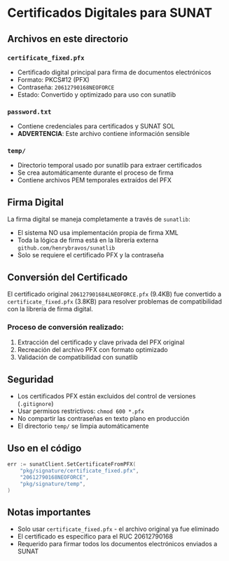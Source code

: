 # Certificados Digitales para SUNAT

## Archivos en este directorio

### `certificate_fixed.pfx`
- Certificado digital principal para firma de documentos electrónicos
- Formato: PKCS#12 (PFX)
- Contraseña: `20612790168NEOFORCE`
- Estado: Convertido y optimizado para uso con sunatlib

### `password.txt`
- Contiene credenciales para certificados y SUNAT SOL
- **ADVERTENCIA**: Este archivo contiene información sensible

### `temp/`
- Directorio temporal usado por sunatlib para extraer certificados
- Se crea automáticamente durante el proceso de firma
- Contiene archivos PEM temporales extraídos del PFX

## Firma Digital

La firma digital se maneja completamente a través de `sunatlib`:
- El sistema NO usa implementación propia de firma XML
- Toda la lógica de firma está en la librería externa `github.com/henrybravos/sunatlib`
- Solo se requiere el certificado PFX y la contraseña

## Conversión del Certificado

El certificado original `206127901684LNEOFORCE.pfx` (9.4KB) fue convertido a `certificate_fixed.pfx` (3.8KB) para resolver problemas de compatibilidad con la librería de firma digital.

### Proceso de conversión realizado:
1. Extracción del certificado y clave privada del PFX original
2. Recreación del archivo PFX con formato optimizado
3. Validación de compatibilidad con sunatlib

## Seguridad

- Los certificados PFX están excluidos del control de versiones (`.gitignore`)
- Usar permisos restrictivos: `chmod 600 *.pfx`
- No compartir las contraseñas en texto plano en producción
- El directorio `temp/` se limpia automáticamente

## Uso en el código

```go
err := sunatClient.SetCertificateFromPFX(
    "pkg/signature/certificate_fixed.pfx",
    "20612790168NEOFORCE",
    "pkg/signature/temp",
)
```

## Notas importantes

- Solo usar `certificate_fixed.pfx` - el archivo original ya fue eliminado
- El certificado es específico para el RUC 20612790168
- Requerido para firmar todos los documentos electrónicos enviados a SUNAT